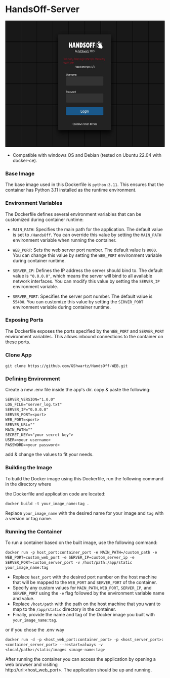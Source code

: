 # HandsOff-Server
<img src="https://github.com/GShwartz/HandsOff-WEB/blob/main/src/f_login.JPG?raw=true" alt="Failed Login" width="800" height="400">

* Compatible with windows OS and Debian (tested on Ubuntu 22.04 with docker-ce).

### Base Image
The base image used in this Dockerfile is `python:3.11`. This ensures that the container has Python 3.11 installed as the runtime environment.

### Environment Variables
The Dockerfile defines several environment variables that can be customized during container runtime:

- `MAIN_PATH`: Specifies the main path for the application. The default value is set to `/HandsOff`. You can override this value by setting the `MAIN_PATH` environment variable when running the container.

- `WEB_PORT`: Sets the web server port number. The default value is `8000`. You can change this value by setting the `WEB_PORT` environment variable during container runtime.

- `SERVER_IP`: Defines the IP address the server should bind to. The default value is `"0.0.0.0"`, which means the server will bind to all available network interfaces. You can modify this value by setting the 
`SERVER_IP` environment variable.

- `SERVER_PORT`: Specifies the server port number. The default value is `55400`. You can customize this value by setting the `SERVER_PORT` environment variable during container runtime.

### Exposing Ports
The Dockerfile exposes the ports specified by the `WEB_PORT` and `SERVER_PORT` environment variables. This allows inbound connections to the container on these ports.

### Clone App
```
git clone https://github.com/GShwartz/HandsOff-WEB.git
```

### Defining Environment
Create a new .env file inside the app's dir.
copy & paste the following:
```
SERVER_VERSION="1.0.0"
LOG_FILE="server_log.txt"
SERVER_IP="0.0.0.0"
SERVER_PORT=<port>
WEB_PORT=<port>
SERVER_URL=""
MAIN_PATH=""
SECRET_KEY=<"your secret key">
USER=<your username>
PASSWORD=<your password>
```
add & change the values to fit your needs.

### Building the Image
To build the Docker image using this Dockerfile, run the following command in the directory where

the Dockerfile and application code are located:
```
docker build -t your_image_name:tag .
```
Replace `your_image_name` with the desired name for your image and `tag` with a version or tag name.

### Running the Container
To run a container based on the built image, use the following command:
```
docker run -p host_port:container_port -e MAIN_PATH=/custom_path -e WEB_PORT=custom_web_port -e SERVER_IP=custom_server_ip -e SERVER_PORT=custom_server_port -v /host/path:/app/static your_image_name:tag
```
- Replace `host_port` with the desired port number on the host machine that will be mapped to the `WEB_PORT` and `SERVER_PORT` of the container.
- Specify any custom values for `MAIN_PATH`, `WEB_PORT`, `SERVER_IP`, and `SERVER_PORT` using the `-e` flag followed by the environment variable name and value.
- Replace `/host/path` with the path on the host machine that you want to map to the `/app/static` directory in the container.
- Finally, provide the name and tag of the Docker image you built with `your_image_name:tag`.

or if you chose the .env way
```
docker run -d -p <host_web_port:container_port> -p <host_server_port>:<container_server_port> --restart=always -v <local/path>:/static/images <image-name:tag>
```

After running the container you can access the application by opening a web browser and visiting <br />http://url:<host_web_port>. 
The application should be up and running.<br /> <br />

